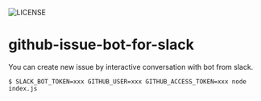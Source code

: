 ![LICENSE](https://img.shields.io/github/license/srea/github-issue-bot-for-slack.svg)

# github-issue-bot-for-slack
You can create new issue by interactive conversation with bot from slack.

```
$ SLACK_BOT_TOKEN=xxx GITHUB_USER=xxx GITHUB_ACCESS_TOKEN=xxx node index.js
```